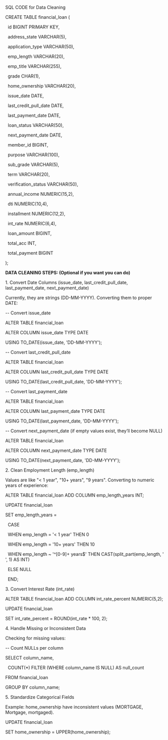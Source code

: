 SQL CODE for Data Cleaning



CREATE TABLE financial\_loan (

    id BIGINT PRIMARY KEY,

    address\_state VARCHAR(5),

    application\_type VARCHAR(50),

    emp\_length VARCHAR(20),

    emp\_title VARCHAR(255),

    grade CHAR(1),

    home\_ownership VARCHAR(20),

    issue\_date DATE,

    last\_credit\_pull\_date DATE,

    last\_payment\_date DATE,

    loan\_status VARCHAR(50),

    next\_payment\_date DATE,

    member\_id BIGINT,

    purpose VARCHAR(100),

    sub\_grade VARCHAR(5),

    term VARCHAR(20),

    verification\_status VARCHAR(50),

    annual\_income NUMERIC(15,2),

    dti NUMERIC(10,4),

    installment NUMERIC(12,2),

    int\_rate NUMERIC(6,4),

    loan\_amount BIGINT,

    total\_acc INT,

    total\_payment BIGINT

);





**DATA CLEANING STEPS: (Optional if you want you can do)**



1\. Convert Date Columns (issue\_date, last\_credit\_pull\_date, last\_payment\_date, next\_payment\_date)



Currently, they are strings (DD-MM-YYYY). Converting them to proper DATE:



-- Convert issue\_date

ALTER TABLE financial\_loan

ALTER COLUMN issue\_date TYPE DATE

USING TO\_DATE(issue\_date, 'DD-MM-YYYY');



-- Convert last\_credit\_pull\_date

ALTER TABLE financial\_loan

ALTER COLUMN last\_credit\_pull\_date TYPE DATE

USING TO\_DATE(last\_credit\_pull\_date, 'DD-MM-YYYY');



-- Convert last\_payment\_date

ALTER TABLE financial\_loan

ALTER COLUMN last\_payment\_date TYPE DATE

USING TO\_DATE(last\_payment\_date, 'DD-MM-YYYY');



-- Convert next\_payment\_date (if empty values exist, they’ll become NULL)

ALTER TABLE financial\_loan

ALTER COLUMN next\_payment\_date TYPE DATE

USING TO\_DATE(next\_payment\_date, 'DD-MM-YYYY');





2\. Clean Employment Length (emp\_length)



Values are like "< 1 year", "10+ years", "9 years". Converting to numeric years of experience:



ALTER TABLE financial\_loan ADD COLUMN emp\_length\_years INT;



UPDATE financial\_loan

SET emp\_length\_years =

    CASE

        WHEN emp\_length = '< 1 year' THEN 0

        WHEN emp\_length = '10+ years' THEN 10

        WHEN emp\_length ~ '^\[0-9]+ years$' THEN CAST(split\_part(emp\_length, ' ', 1) AS INT)

        ELSE NULL

    END;







3\. Convert Interest Rate (int\_rate)





ALTER TABLE financial\_loan ADD COLUMN int\_rate\_percent NUMERIC(5,2);



UPDATE financial\_loan

SET int\_rate\_percent = ROUND(int\_rate \* 100, 2);







4\. Handle Missing or Inconsistent Data



Checking for missing values:



-- Count NULLs per column

SELECT column\_name,

       COUNT(\*) FILTER (WHERE column\_name IS NULL) AS null\_count

FROM financial\_loan

GROUP BY column\_name;







5\. Standardize Categorical Fields



Example: home\_ownership have inconsistent values (MORTGAGE, Mortgage, mortgaged).



UPDATE financial\_loan

SET home\_ownership = UPPER(home\_ownership);

